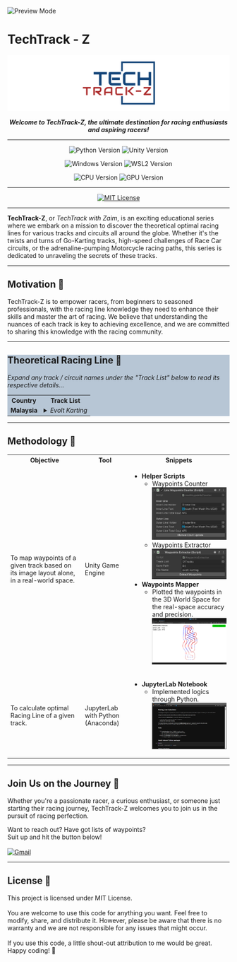 ![Preview Mode][mode-preview]

# TechTrack - Z

![TechTrack-Z Logo][main-logo]

<p align=center><strong><i>Welcome to TechTrack-Z, the ultimate destination for racing enthusiasts and aspiring racers!</i></strong></p>

---

<div align="center">

  ![Python Version][version-python]
  ![Unity Version][version-unity]

</div>
<div align="center">

  ![Windows Version][version-windows]
  ![WSL2 Version][version-wsl2]

</div>
<div align="center">

  ![CPU Version][version-cpu]
  ![GPU Version][version-gpu]

</div>

---

<div align="center">

  [![MIT License][license-mit]][license-mit-url]

</div>

---

**TechTrack-Z**, or *TechTrack with Zaim*, is an exciting educational series where we embark on a mission to discover the theoretical optimal racing lines for various tracks and circuits all around the globe. Whether it's the twists and turns of Go-Karting tracks, high-speed challenges of Race Car circuits, or the adrenaline-pumping Motorcycle racing paths, this series is dedicated to unraveling the secrets of these tracks.

---

## Motivation :pushpin:
TechTrack-Z is to empower racers, from beginners to seasoned professionals, with the racing line knowledge they need to enhance their skills and master the art of racing. We believe that understanding the nuances of each track is key to achieving excellence, and we are committed to sharing this knowledge with the racing community.

---

<div style="background-color:rgba(20, 69, 121, 0.3)">

## Theoretical Racing Line :pushpin:
_Expand any track / circuit names under the "Track List" below to read its respective details..._
<table>
    <tr>
        <th>Country</th>
        <th>Track List</th>
    </tr>
    <tr>
        <td><b>Malaysia</b></td>
        <td>
            <details>
            <summary><em>Evolt Karting</em></summary>
            <ul>
                <table>
                    <tr>
                        <th>Track Layout</th>
                        <th>Racing Line</th>
                        <th>Track Info</th>
                    </tr>
                    <tr>
                        <td>
                            <img src="./Main/TechTrack-Z/evolt-karting/data/track_layout.png" alt="Evolt Karting - Track Layout" width="250">
                        </td>
                        <td>
                            <img src="./Main/TechTrack-Z/evolt-karting/data/racing_line.png" alt="Evolt Karting - Racing Line" width="250">
                        </td>
                        <td>
                            <ul>
                            <li>
                                <table>
                                    <tr>
                                        <th colspan="2">Details</th>
                                    </tr>
                                    <tr>
                                        <td>Track Name</td>
                                        <td><b>Evolt Karting</b></td>
                                    </tr>
                                    <tr>
                                        <td>Track Type</td>
                                        <td>Indoor</td>
                                    </tr>
                                    <tr>
                                        <td>Kart Type</td>
                                        <td>Electric-Powered</td>
                                    </tr>
                                </table>
                            </li>
                            <li>
                                <table>
                                    <tr>
                                        <th colspan="2">Venue</th>
                                    </tr>
                                    <tr>
                                        <td>Location</td>
                                        <td>Shah Alam, Selangor</td>
                                    </tr>
                                    <tr>
                                        <td>Google Maps</td>
<td>

[View in Maps][evolt-karting-google-maps]

</td>
                                    </tr>
                                </table>
                            <li>
                                <table>
                                    <tr>
                                        <th>Social Media</th>
                                    </tr>
                                    <tr>
                                        <td>
                                            <ul>
<li>

  [Instagram][evolt-karting-instagram]

</li>
<li>

  [Facebook][evolt-karting-facebook]

</li>
<li>

  [Website][evolt-karting-website]

</li>
                                            </ul>
                                        </td>
                                    </tr>
                                </table>
                            </li>
                        </td>
                    </tr>
                </table>
            </ul>
            </details>
        </td>
    </tr>
</table>

</div>

---

## Methodology :pushpin:
<table>
    <tr>
        <th>Objective</th>
        <th>Tool</th>
        <th>Snippets</th>
    </tr>
    <tr>
        <td>To map waypoints of a given track based on its image layout alone, in a real-world space.</td>
        <td>Unity Game Engine</td>
        <td>
            <ul>
                <li><b>Helper Scripts</b>
                    <ul>
                        <li>
                            Waypoints Counter <br/>
                            <a href="./Main/Waypoint-Mapper/Assets/Scripts/LineWaypointsCounter.cs">
                                <img src="./README_Data/Unity_Line-Waypoints-Counter.png" alt="Unity - Waypoints Counter" width="300">
                            </a>
                        </li>
                        <li>
                            Waypoints Extractor <br/>
                            <a href="./Main/Waypoint-Mapper/Assets/Scripts/WaypointsExtractor.cs">
                                <img src="./README_Data/Unity_Waypoints-Extractor.png" alt="Unity - Waypoints Extractor" width="300">
                            </a>
                        </li>
                    </ul>
                </li>
                <li><b>Waypoints Mapper</b>
                    <ul>
                        <li>
                            Plotted the waypoints in the 3D World Space for the real-space accuracy and precision. <br/>
                            <a href="./README_Data/Unity_Overview.png">
                                <img src="./README_Data/Unity_Overview.png" alt="Unity - Mapping Overview" width="400">
                            </a>
                        </li>
                    </ul>
                </li>
            </ul>
        </td>
    </tr>
    <tr>
        <td>To calculate optimal Racing Line of a given track.</td>
        <td>JupyterLab with Python<br/>(Anaconda)</td>
        <td>
            <ul>
                <li><b>JupyterLab Notebook</b>
                    <ul>
                        <li>
                            Implemented logics through Python. <br/> 
                            <a href="./Main/TechTrack-Z/evolt-karting/racing-line_preview.ipynb">
                                <img src="./README_Data/Notebook.png" alt="JupyterLab - Notebook Preview" width="400">
                            </a>
                        </li>
                    </ul>
                </li>
            </ul>
        </td>
    </tr>
</table>

---

## Join Us on the Journey :pushpin:
Whether you're a passionate racer, a curious enthusiast, or someone just starting their racing journey, TechTrack-Z welcomes you to join us in the pursuit of racing perfection.

Want to reach out? Have got lists of waypoints?<br/>
Suit up and hit the button below!<br/><br/>
[![Gmail][gmail]][gmail-mailto]

---

## License :pushpin:
This project is licensed under MIT License.<br/>
<br/>
You are welcome to use this code for anything you want. Feel free to modify, share, and distribute it. However, please be aware that there is no warranty and we are not responsible for any issues that might occur.<br/>
<br/>
If you use this code, a little shout-out attribution to me would be great.<br/>Happy coding! :tada:



<!-- REFERENCES -->
<!-- MODE -->
[mode-preview]: https://img.shields.io/badge/Mode-Preview-ff8700

<!-- README LOGO -->
[main-logo]: ./README_Data/TechTrackZ_Logo.png

<!-- SPECIFICATIONS -->
[version-python]: https://img.shields.io/badge/Python-3.11.4-00d2be?logo=python&logoColor=white
[version-unity]: https://img.shields.io/badge/Unity-2022.3.7f1_LTS-2b4562?logo=unity&logoColor=white
[version-windows]: https://img.shields.io/badge/Windows-11-0090ff?logo=windows11&logoColor=white
[version-wsl2]: https://img.shields.io/badge/WSL_2-Ubuntu_20.04.6_LTS-dc0000?logo=ubuntu&logoColor=white
[version-cpu]: https://img.shields.io/badge/CPU-AMD_Ryzen_9_5900X-900000?logo=amd&logoColor=white
[version-gpu]: https://img.shields.io/badge/GPU-Nvidia_RTX_3080-006f62?logo=nvidia&logoColor=white

<!-- EMAIL -->
[gmail]: https://img.shields.io/badge/Email_Us!-white?logo=gmail
[gmail-mailto]: mailto:zaim.zazali@gmail.com?subject=🔴%20[GitHub]%20-%20TechTrack-Z%20Inquiry

<!-- LICENSE -->
[license-mit]: https://img.shields.io/badge/License-MIT-0600ef?logo=superuser&logoColor=white
[license-mit-url]: https://github.com/zaimzazali/TechTrack-Z_Preview/blob/main/LICENSE

<!-- UNITY -->
[unity-overview]: ./README_Data/Unity_Overview.png
[unity-waypoints-counter]: ./README_Data/Unity_Line-Waypoints-Counter.png
[unity-waypoints-extractor]: ./README_Data/Unity_Waypoints-Extractor.png

<!-- Notebook -->
[jupyterlab-notebook-image]: ./README_Data/Notebook.png
[jupyterlab-notebook-preview]: ./Main/TechTrack-Z/evolt-karting/racing-line_preview.ipynb

<!-- TRACKS & RACING LINE -->
<!-- Evolt Karting -->
[evolt-karting-google-maps]: https://maps.app.goo.gl/8bUGDWCJnZNRdCe89

[evolt-karting-instagram]: https://www.instagram.com/evoltkarting
[evolt-karting-facebook]: https://www.facebook.com/evoltkarting
[evolt-karting-website]: https://www.evoltkarting.com

[evolt-karting-track-layout]: ./Main/TechTrack-Z/evolt-karting/data/track_layout.png
[evolt-karting-racing-line]: ./Main/TechTrack-Z/evolt-karting/data/racing_line.png